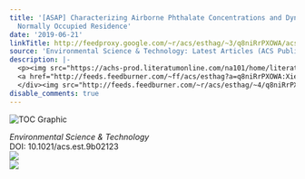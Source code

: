 ```yaml
---
title: '[ASAP] Characterizing Airborne Phthalate Concentrations and Dynamics in a
  Normally Occupied Residence'
date: '2019-06-21'
linkTitle: http://feedproxy.google.com/~r/acs/esthag/~3/q8niRrPXOWA/acs.est.9b02123
source: 'Environmental Science & Technology: Latest Articles (ACS Publications)'
description: |-
  <p><img src="https://achs-prod.literatumonline.com/na101/home/literatum/publisher/achs/journals/content/esthag/0/esthag.ahead-of-print/acs.est.9b02123/20190621/images/medium/es-2019-02123b_0006.gif" alt="TOC Graphic"/></p><div><cite>Environmental Science & Technology</cite></div><div>DOI: 10.1021/acs.est.9b02123</div><div class="feedflare">
  <a href="http://feeds.feedburner.com/~ff/acs/esthag?a=q8niRrPXOWA:XierbwzvymY:yIl2AUoC8zA"><img src="http://feeds.feedburner.com/~ff/acs/esthag?d=yIl2AUoC8zA" border="0"></img></a>
  </div><img src="http://feeds.feedburner.com/~r/acs/esthag/~4/q8niRrPXOWA" ...
disable_comments: true
---
```

<p><img src="https://achs-prod.literatumonline.com/na101/home/literatum/publisher/achs/journals/content/esthag/0/esthag.ahead-of-print/acs.est.9b02123/20190621/images/medium/es-2019-02123b_0006.gif" alt="TOC Graphic"/></p><div><cite>Environmental Science & Technology</cite></div><div>DOI: 10.1021/acs.est.9b02123</div><div class="feedflare">
<a href="http://feeds.feedburner.com/~ff/acs/esthag?a=q8niRrPXOWA:XierbwzvymY:yIl2AUoC8zA"><img src="http://feeds.feedburner.com/~ff/acs/esthag?d=yIl2AUoC8zA" border="0"></img></a>
</div><img src="http://feeds.feedburner.com/~r/acs/esthag/~4/q8niRrPXOWA" ...